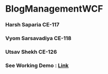 # BlogManagementWCF


### Harsh Saparia CE-117
### Vyom Sarsavadiya CE-118
### Utsav Shekh CE-126

### See Working Demo : <a href="https://drive.google.com/file/d/1tq_kd7leih6awFyU0NS4dF5qGvrKrqxr/view?usp=sharing">Link</a>
